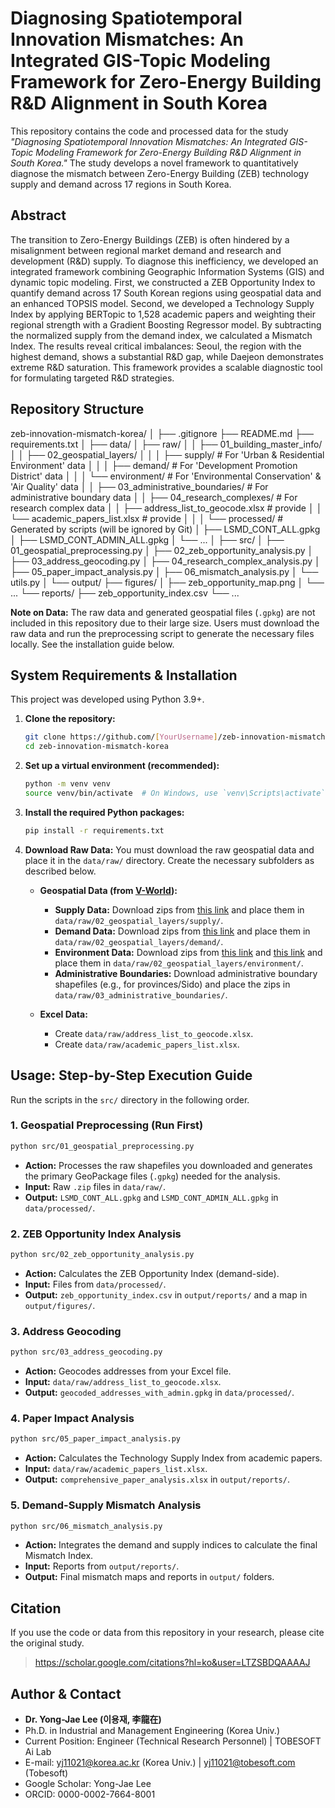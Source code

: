 # Diagnosing Spatiotemporal Innovation Mismatches: An Integrated GIS-Topic Modeling Framework for Zero-Energy Building R&D Alignment in South Korea

This repository contains the code and processed data for the study *"Diagnosing Spatiotemporal Innovation Mismatches: An Integrated GIS-Topic Modeling Framework for Zero-Energy Building R&D Alignment in South Korea."* The study develops a novel framework to quantitatively diagnose the mismatch between Zero-Energy Building (ZEB) technology supply and demand across 17 regions in South Korea.

## Abstract

The transition to Zero-Energy Buildings (ZEB) is often hindered by a misalignment between regional market demand and research and development (R&D) supply. To diagnose this inefficiency, we developed an integrated framework combining Geographic Information Systems (GIS) and dynamic topic modeling. First, we constructed a ZEB Opportunity Index to quantify demand across 17 South Korean regions using geospatial data and an enhanced TOPSIS model. Second, we developed a Technology Supply Index by applying BERTopic to 1,528 academic papers and weighting their regional strength with a Gradient Boosting Regressor model. By subtracting the normalized supply from the demand index, we calculated a Mismatch Index. The results reveal critical imbalances: Seoul, the region with the highest demand, shows a substantial R&D gap, while Daejeon demonstrates extreme R&D saturation. This framework provides a scalable diagnostic tool for formulating targeted R&D strategies.

## Repository Structure

zeb-innovation-mismatch-korea/
│
├── .gitignore
├── README.md
├── requirements.txt
│
├── data/
│   ├── raw/
│   │   ├── 01_building_master_info/
│   │   ├── 02_geospatial_layers/
│   │   │   ├── supply/                      # For 'Urban & Residential Environment' data
│   │   │   ├── demand/                      # For 'Development Promotion District' data
│   │   │   └── environment/                 # For 'Environmental Conservation' & 'Air Quality' data
│   │   ├── 03_administrative_boundaries/    # For administrative boundary data
│   │   ├── 04_research_complexes/           # For research complex data
│   │   ├── address_list_to_geocode.xlsx     # provide
│   │   └── academic_papers_list.xlsx        # provide
│   │
│   └── processed/                           # Generated by scripts (will be ignored by Git)
│       ├── LSMD_CONT_ALL.gpkg
│       ├── LSMD_CONT_ADMIN_ALL.gpkg
│       └── ...
│
├── src/
│   ├── 01_geospatial_preprocessing.py
│   ├── 02_zeb_opportunity_analysis.py
│   ├── 03_address_geocoding.py
│   ├── 04_research_complex_analysis.py
│   ├── 05_paper_impact_analysis.py
│   ├── 06_mismatch_analysis.py
│   └── utils.py
│
└── output/
    ├── figures/
    │   ├── zeb_opportunity_map.png
    │   └── ...
    └── reports/
        ├── zeb_opportunity_index.csv
        └── ...

**Note on Data:** The raw data and generated geospatial files (`.gpkg`) are not included in this repository due to their large size. Users must download the raw data and run the preprocessing script to generate the necessary files locally. See the installation guide below.

## System Requirements & Installation

This project was developed using Python 3.9+.

1. **Clone the repository:**
   ```bash
   git clone https://github.com/[YourUsername]/zeb-innovation-mismatch-korea.git
   cd zeb-innovation-mismatch-korea
   ```

2. **Set up a virtual environment (recommended):**
   ```bash
   python -m venv venv
   source venv/bin/activate  # On Windows, use `venv\Scripts\activate`
   ```

3. **Install the required Python packages:**
   ```bash
   pip install -r requirements.txt
   ```

4. **Download Raw Data:**
   You must download the raw geospatial data and place it in the `data/raw/` directory. Create the necessary subfolders as described below.

   * **Geospatial Data (from [V-World](https://www.vworld.kr/)):**
     * **Supply Data:** Download zips from [this link](https://www.vworld.kr/dtmk/dtmk_ntads_s002.do?dsId=30335) and place them in `data/raw/02_geospatial_layers/supply/`.
     * **Demand Data:** Download zips from [this link](https://www.vworld.kr/dtmk/dtmk_ntads_s002.do?dsId=30286) and place them in `data/raw/02_geospatial_layers/demand/`.
     * **Environment Data:** Download zips from [this link](https://www.vworld.kr/dtmk/dtmk_ntads_s002.do?dsId=30300) and [this link](https://www.vworld.kr/dtmk/dtmk_ntads_s002.do?dsId=30327) and place them in `data/raw/02_geospatial_layers/environment/`.
     * **Administrative Boundaries:** Download administrative boundary shapefiles (e.g., for provinces/Sido) and place the zips in `data/raw/03_administrative_boundaries/`.

   * **Excel Data:**
     * Create `data/raw/address_list_to_geocode.xlsx`.
     * Create `data/raw/academic_papers_list.xlsx`.

## Usage: Step-by-Step Execution Guide

Run the scripts in the `src/` directory in the following order.

### 1. Geospatial Preprocessing (Run First)
```bash
python src/01_geospatial_preprocessing.py
```
* **Action:** Processes the raw shapefiles you downloaded and generates the primary GeoPackage files (`.gpkg`) needed for the analysis.
* **Input:** Raw `.zip` files in `data/raw/`.
* **Output:** `LSMD_CONT_ALL.gpkg` and `LSMD_CONT_ADMIN_ALL.gpkg` in `data/processed/`.

### 2. ZEB Opportunity Index Analysis
```bash
python src/02_zeb_opportunity_analysis.py
```
* **Action:** Calculates the ZEB Opportunity Index (demand-side).
* **Input:** Files from `data/processed/`.
* **Output:** `zeb_opportunity_index.csv` in `output/reports/` and a map in `output/figures/`.

### 3. Address Geocoding
```bash
python src/03_address_geocoding.py
```
* **Action:** Geocodes addresses from your Excel file.
* **Input:** `data/raw/address_list_to_geocode.xlsx`.
* **Output:** `geocoded_addresses_with_admin.gpkg` in `data/processed/`.

### 4. Paper Impact Analysis
```bash
python src/05_paper_impact_analysis.py
```
* **Action:** Calculates the Technology Supply Index from academic papers.
* **Input:** `data/raw/academic_papers_list.xlsx`.
* **Output:** `comprehensive_paper_analysis.xlsx` in `output/reports/`.

### 5. Demand-Supply Mismatch Analysis
```bash
python src/06_mismatch_analysis.py
```
* **Action:** Integrates the demand and supply indices to calculate the final Mismatch Index.
* **Input:** Reports from `output/reports/`.
* **Output:** Final mismatch maps and reports in `output/` folders.

## Citation

If you use the code or data from this repository in your research, please cite the original study.

> https://scholar.google.com/citations?hl=ko&user=LTZSBDQAAAAJ

## Author & Contact

* **Dr. Yong-Jae Lee (이용재, 李龍在)**
* Ph.D. in Industrial and Management Engineering (Korea Univ.)
* Current Position: Engineer (Technical Research Personnel) | TOBESOFT Ai Lab 
* E-mail: yj11021@korea.ac.kr (Korea Univ.) | yj11021@tobesoft.com (Tobesoft)
* Google Scholar: Yong-Jae Lee
* ORCID: 0000-0002-7664-8001
